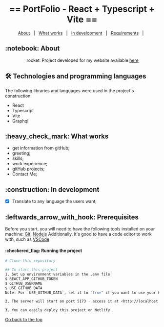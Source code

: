 <h1 align="center" id="top">== PortFolio - React + Typescript + Vite ==</h1>

<p align="center">
  <a href="#sobre">About</a> &#xa0; | &#xa0; 
  <a href="#funciona">What works</a> &#xa0; | &#xa0;
  <a href="#pendente">In development</a> &#xa0; | &#xa0;
  <a href="#requirements">Requirements</a> &#xa0; | &#xa0;
</p>

<h2 id="sobre">:notebook: About </h2>

<p align="center">:rocket: Project developed for my website available <a href="https://izabellabrandao.com/">here</a></p>

<h2 id="tecnologias"> 🛠 Technologies and programming languages </h2>

The following libraries and languages were used in the project's construction:

* React
* Typescript
* Vite
* Graphql

<h2 id="funciona">:heavy_check_mark: What works</h2>

* get information from gitHub;</br>
* greeting;</br>
* skills;</br>
* work experience;</br>
* gitHub projects;</br>
* Contact Me;</br>

 
<h2 id="pendente">:construction: In development</h2>

- [x] Translate to any language the users want;

<h2 id="requirements">:leftwards_arrow_with_hook: Prerequisites</h2>

Before you start, you will need to have the following tools installed on your machine:
[Git](https://git-scm.com), [Nodejs](https://nodejs.org/en/download)
Additionally, it's good to have a code editor to work with, such as [VSCode](https://code.visualstudio.com/)

<h4>:checkered_flag: Running the project </h4>

```bash
# Clone this repository

## To start this project
1. Set up environment variables in the .env file:
$ REACT_APP_GITHUB_TOKEN
$ GITHUB_USERNAME
$ USE_GITHUB_DATA
Note: For `USE_GITHUB_DATA`, set it to "true" if you want to use your GitHub data.

2. The server will start on port 5173 - access it at <http://localhost:5173/>

3. You can easily deploy this project on Netlify.

```


<a href="#top">Go back to the top</a>
